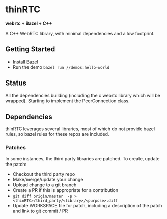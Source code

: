 # thinRTC

**webrtc + Bazel + C++**

A C++ WebRTC library, with minimal dependencies and a low footprint.

## Getting Started

* [Install Bazel](https://docs.bazel.build/versions/4.0.0/install.html)
* Run the demo `bazel run //demos:hello-world`

## Status

All the dependencies building (including the c webrtc library which will
be wrapped). Starting to implement the PeerConnection class.

## Dependencies

thinRTC leverages several libraries, most of which do not provide bazel rules, so
bazel rules for these repos are included.


### Patches

In some instances, the third party libraries are patched. To create, update the patch:

* Checkout the third party repo
* Make/merge/update your change
* Upload change to a git branch
* Create a PR if this is appropriate for a contribution
* `git diff origin/master  -p > <thinRTC>/third_party/<library>/<purpose>.diff`
* Update WORKSPACE file for patch, including a description of the patch and link to git commit / PR
